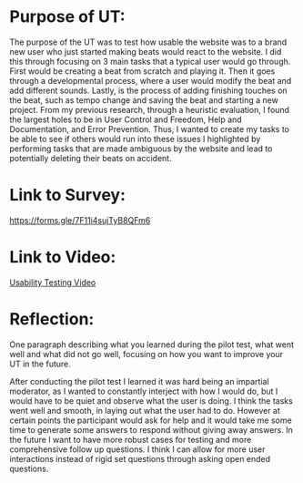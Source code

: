 # Purpose of UT:
The purpose of the UT was to test how usable the website was to a brand new user who just started making beats would react to the website. I did this through focusing on 3 main tasks that a typical user would go through. First would be creating a beat from scratch and playing it. Then it goes through a developmental process, where a user would modify the beat and add different sounds. Lastly, is the process of adding finishing touches on the beat, such as tempo change and saving the beat and starting a new project. From my previous research, through a heuristic evaluation, I found the largest holes to be in User Control and Freedom, Help and Documentation, and Error Prevention. Thus, I wanted to create my tasks to be able to see if others would run into these issues I highlighted by performing tasks that are made ambiguous by the website and lead to potentially deleting their beats on accident.

# Link to Survey:
https://forms.gle/7F11i4sujTyB8QFm6

# Link to Video:

[Usability Testing Video](https://www.youtube.com/watch?v=9lAcopRiQE0)

# Reflection:
One paragraph describing what you learned during the pilot test, what went well and what did not go well, focusing on how you want to improve your UT in the future.

After conducting the pilot test I learned it was hard being an impartial moderator, as I wanted to constantly interject with how I would do, but I would have to be quiet and observe what the user is doing. I think the tasks went well and smooth, in laying out what the user had to do. However at certain points the participant would ask for help and it would take me some time to generate some answers to respond without giving away answers. In the future I want to have more robust cases for testing and more comprehensive follow up questions. I think I can allow for more user interactions instead of rigid set questions through asking open ended questions.
